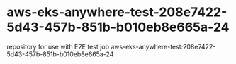 # aws-eks-anywhere-test-208e7422-5d43-457b-851b-b010eb8e665a-24
repository for use with E2E test job aws-eks-anywhere-test:208e7422-5d43-457b-851b-b010eb8e665a-24
